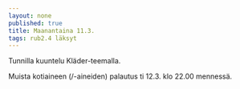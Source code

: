 ```yaml
---
layout: none
published: true
title: Maanantaina 11.3.
tags: rub2.4 läksyt
---
```

Tunnilla kuuntelu Kläder-teemalla. 

Muista kotiaineen (/-aineiden) palautus ti 12.3. klo 22.00 mennessä.
